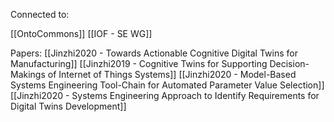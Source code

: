 Connected to:

[[OntoCommons]]
[[IOF - SE WG]]

Papers:
[[Jinzhi2020 - Towards Actionable Cognitive Digital Twins for Manufacturing]]
[[Jinzhi2019 - Cognitive Twins for Supporting Decision-Makings of Internet of Things Systems]]
[[Jinzhi2020 - Model-Based Systems Engineering Tool-Chain for Automated Parameter Value Selection]]
[[Jinzhi2020 - Systems Engineering Approach to Identify Requirements for Digital Twins Development]]